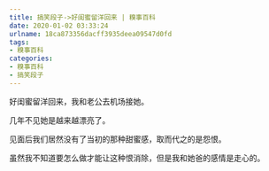 ```yaml
---
title: 搞笑段子->好闺蜜留洋回来 | 糗事百科
date: 2020-01-02 03:33:24
urlname: 18ca873356dacff3935deea09547d0fd
tags: 
- 糗事百科
categories:
- 糗事百科
- 搞笑段子
---
```

好闺蜜留洋回来，我和老公去机场接她。

几年不见她是越来越漂亮了。

见面后我们居然没有了当初的那种甜蜜感，取而代之的是怨恨。

虽然我不知道要怎么做才能让这种恨消除，但是我和她爸的感情是走心的。


